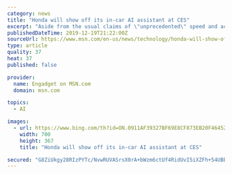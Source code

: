 ```yaml
---
category: news
title: "Honda will show off its in-car AI assistant at CES"
excerpt: "Aside from the usual claims of \"unprecedented\" speed and accuracy, the company doesn't say too much about how the tool compares to AI like Google Assistant and Siri. It does note you'll be able to wake it by saying \"OK Honda,\" and that it'll be able to ..."
publishedDateTime: 2019-12-19T21:22:00Z
sourceUrl: https://www.msn.com/en-us/news/technology/honda-will-show-off-its-in-car-ai-assistant-at-ces/ar-BBYaUxw
type: article
quality: 37
heat: 37
published: false

provider:
  name: Engadget on MSN.com
  domain: msn.com

topics:
  - AI

images:
  - url: https://www.bing.com/th?id=ON.0911AF39327BF69E8CF873EB20F46452
    width: 700
    height: 367
    title: "Honda will show off its in-car AI assistant at CES"

secured: "G8ZiUkgy28RIzPYTc/NvwRUVASrsX0rA+bWzm6ctUf4RidUvI5iXZFh+54UBbnnSQfE57xfgYgROvfelUxJWqtvEgyFPVfNMrfQhWJbEajfKReaJnljCAFt/Xl/sZRO4cXHTNTwyR30X44tQtMsP1yhitf9Uzm5AzOfhIChY6sodondhoDi8vi1RBnFHpBTBtAslufVDxjFK2aPPd2M8Pm2+3gEj5Cf1Cly+Vkz6DuxZ9+mmBBgOD1wkrLHq4mix9yQSXUXofnK3kFIz0JTmsA==;P9GncAbZKYbLXDv6i1I3pg=="
---
```


